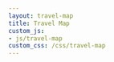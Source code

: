 ```yaml
---
layout: travel-map
title: Travel Map
custom_js:
- js/travel-map
custom_css: /css/travel-map
---
```

<div id="travel-map" style="width: 100%; height: 500px;"></div>
